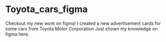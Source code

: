 # Toyota_cars_figma

Checkout my new work on figma! I created a new advertisement cards for some cars from Toyota Motor Corporation Just shown my knowledge on figma here.
